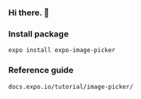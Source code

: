 ### Hi there. 👋

### Install package

`expo install expo-image-picker`

### Reference guide

`docs.expo.io/tutorial/image-picker/`